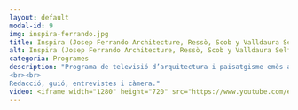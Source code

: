```yaml
---
layout: default
modal-id: 9
img: inspira-ferrando.jpg
title: Inspira (Josep Ferrando Architecture, Ressò, Scob y Valldaura Self-sufficient Labs)
alt: Inspira (Josep Ferrando Architecture, Ressò, Scob y Valldaura Self-sufficient Labs)
categoria: Programes
description: "Programa de televisió d’arquitectura i paisatgisme emès a La2 Catalunya.
<br><br>
Redacció, guió, entrevistes i càmera."
video: <iframe width="1280" height="720" src="https://www.youtube.com/embed/vWfXtTmeOHA" title="YouTube video player" frameborder="0" allow="accelerometer; autoplay; clipboard-write; encrypted-media; gyroscope; picture-in-picture" allowfullscreen></iframe>
---
```

